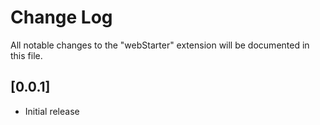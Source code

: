 # Change Log

All notable changes to the "webStarter" extension will be documented in this file.

## [0.0.1]

- Initial release
